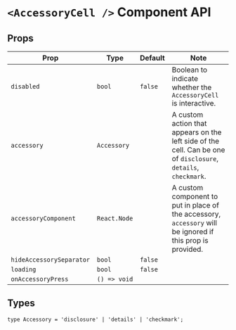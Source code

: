 # `<AccessoryCell />` Component API

## Props

| Prop | Type | Default | Note |
|---|---|---|---|
|`disabled`|`bool`|`false`|Boolean to indicate whether the `AccessoryCell` is interactive.|
|`accessory`|`Accessory`|   |A custom action that appears on the left side of the cell. Can be one of `disclosure`, `details`, `checkmark`.|
|`accessoryComponent`|`React.Node`|   |A custom component to put in place of the accessory, `accessory` will be ignored if this prop is provided.|
|`hideAccessorySeparator`|`bool`|`false`|   |
|`loading`|`bool`|`false`|   |
|`onAccessoryPress`|`() => void`|   |   |

## Types

```
type Accessory = 'disclosure' | 'details' | 'checkmark';
```

